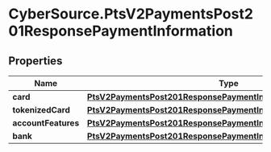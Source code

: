 # CyberSource.PtsV2PaymentsPost201ResponsePaymentInformation

## Properties
Name | Type | Description | Notes
------------ | ------------- | ------------- | -------------
**card** | [**PtsV2PaymentsPost201ResponsePaymentInformationCard**](PtsV2PaymentsPost201ResponsePaymentInformationCard.md) |  | [optional] 
**tokenizedCard** | [**PtsV2PaymentsPost201ResponsePaymentInformationTokenizedCard**](PtsV2PaymentsPost201ResponsePaymentInformationTokenizedCard.md) |  | [optional] 
**accountFeatures** | [**PtsV2PaymentsPost201ResponsePaymentInformationAccountFeatures**](PtsV2PaymentsPost201ResponsePaymentInformationAccountFeatures.md) |  | [optional] 
**bank** | [**PtsV2PaymentsPost201ResponsePaymentInformationBank**](PtsV2PaymentsPost201ResponsePaymentInformationBank.md) |  | [optional] 


